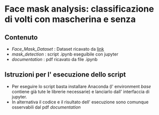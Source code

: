 # Face mask analysis: classificazione di volti con mascherina e senza
## Contenuto
* *Face_Mask_Dataset* : Dataset ricavato da [link](https://www.kaggle.com/ashishjangra27/face-mask-12k-images-dataset)
* *mask_detection* : script .ipynb eseguibile con jupyter
* *documentation* : pdf ricavato da file .ipynb
## Istruzioni per l' esecuzione dello script
* Per eseguire lo script basta installare Anaconda (l' environment *base* contiene già tute le librerie necessarie) e lanciarlo dall' interfaccia di jupyter.
* In alternativa il codice e il risultato dell' esecuzione sono comunque osservabili dal pdf *documentation*
